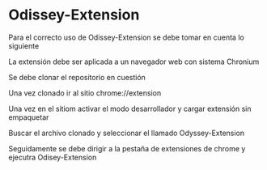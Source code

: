 # Odissey-Extension
Para el correcto uso de Odissey-Extension se debe tomar en cuenta lo siguiente

La extensión debe ser aplicada a un navegador web con sistema Chronium

Se debe clonar el repositorio en cuestión

Una vez clonado ir al sitio chrome://extension

Una vez en el sitiom activar el modo desarrollador y cargar extensión sin empaquetar

Buscar el archivo clonado y seleccionar el llamado Odyssey-Extension

Seguidamente se debe dirigir a la pestaña de extensiones de chrome y ejecutra Odisey-Extension
